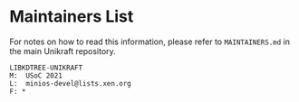 Maintainers List
================

For notes on how to read this information, please refer to `MAINTAINERS.md` in
the main Unikraft repository.

	LIBKDTREE-UNIKRAFT
	M:	USoC 2021
	L:	minios-devel@lists.xen.org
	F: *
